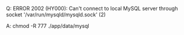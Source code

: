 Q: ERROR 2002 (HY000): Can't connect to local MySQL server through socket '/var/run/mysqld/mysqld.sock' (2)  

A: chmod -R 777 ./app/data/mysql